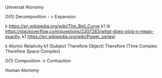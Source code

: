 Universal Atonomy

O(0) Decomposition - > Expansion

k https://en.wikipedia.org/wiki/The_Bell_Curve
k1 (k https://stackoverflow.com/questions/2307283/what-does-olog-n-mean-exactly, k1 https://en.wikipedia.org/wiki/Power_series)

k Atomic Relativity
k1 (Subject Therefore Object) Therefore (Time Complex Therefore Space Complex)

O(1) Composition -> Contraction

Human Atonomy

